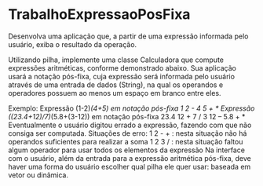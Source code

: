 # TrabalhoExpressaoPosFixa
Desenvolva uma aplicação que, a partir de uma expressão informada pelo usuário, exiba 
o resultado da operação.

Utilizando pilha, implemente uma classe Calculadora que compute expressões 
aritméticas, conforme demonstrado abaixo.
Sua aplicação usará a notação pós-fixa, cuja expressão será informada pelo usuário 
através de uma entrada de dados (String), na qual os operandos e operadores possuem ao 
menos um espaço em branco entre eles.

Exemplo: 
Expressão (1-2)*(4+5) em notação pós-fixa 1 2 - 4 5 + *
Expressão ((23.4+12)/7)*(5.8+(3-12)) em notação pós-fixa 23.4 12 + 7 / 3 12 – 5.8 + *
Eventualmente o usuário digitou errado a expressão, fazendo com que não consiga ser 
computada. 
Situações de erro:
1 2 - + : nesta situação não há operandos suficientes para realizar a soma
1 2 3 / : nesta situação faltou algum operador para usar todos os elementos da expressão
Na interface com o usuário, além da entrada para a expressão aritmética pós-fixa, deve 
haver uma forma do usuário escolher qual pilha ele quer usar: baseada em vetor ou 
dinâmica.

